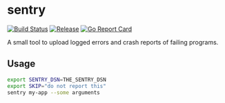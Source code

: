 # sentry

[![Build Status](https://travis-ci.org/256dpi/sentry.svg?branch=master)](https://travis-ci.org/256dpi/sentry)
[![Release](https://img.shields.io/github/release/256dpi/sentry.svg)](https://github.com/256dpi/sentry/releases)
[![Go Report Card](https://goreportcard.com/badge/github.com/256dpi/sentry)](http://goreportcard.com/report/256dpi/sentry)

A small tool to upload logged errors and crash reports of failing programs.

## Usage

```bash
export SENTRY_DSN=THE_SENTRY_DSN
export SKIP="do not report this"
sentry my-app --some arguments
```
